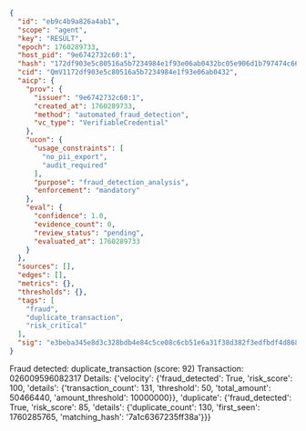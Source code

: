 ```json
{
  "id": "eb9c4b9a826a4ab1",
  "scope": "agent",
  "key": "RESULT",
  "epoch": 1760289733,
  "host_pid": "9e6742732c60:1",
  "hash": "172df903e5c80516a5b7234984e1f93e06ab0432bc05e906d1b797474c661ac6",
  "cid": "QmV1172df903e5c80516a5b7234984e1f93e06ab0432",
  "aicp": {
    "prov": {
      "issuer": "9e6742732c60:1",
      "created_at": 1760289733,
      "method": "automated_fraud_detection",
      "vc_type": "VerifiableCredential"
    },
    "ucon": {
      "usage_constraints": [
        "no_pii_export",
        "audit_required"
      ],
      "purpose": "fraud_detection_analysis",
      "enforcement": "mandatory"
    },
    "eval": {
      "confidence": 1.0,
      "evidence_count": 0,
      "review_status": "pending",
      "evaluated_at": 1760289733
    }
  },
  "sources": [],
  "edges": [],
  "metrics": {},
  "thresholds": {},
  "tags": [
    "fraud",
    "duplicate_transaction",
    "risk_critical"
  ],
  "sig": "e3beba345e8d3c328bdb4e84c5ce08c6cb51e6a31f38d382f3edfbdf4d868926"
}
```

Fraud detected: duplicate_transaction (score: 92)
Transaction: 026009596082317
Details: {'velocity': {'fraud_detected': True, 'risk_score': 100, 'details': {'transaction_count': 131, 'threshold': 50, 'total_amount': 50466440, 'amount_threshold': 10000000}}, 'duplicate': {'fraud_detected': True, 'risk_score': 85, 'details': {'duplicate_count': 130, 'first_seen': 1760285765, 'matching_hash': '7a1c6367235ff38a'}}}
